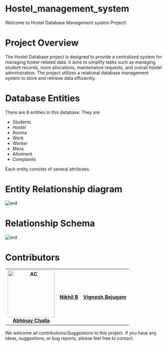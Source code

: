# Hostel_management_system
 Welcome to Hostel Database Management system Project!

# Project Overview
 The Hostel Database project is designed to provide a centralized system for managing hostel-related data. It aims to simplify tasks such as managing student records, room allocations, maintenance requests, and overall hostel administration. The project utilizes a relational database management system to store and retrieve data efficiently.

# Database Entities
 There are 8 entities in this database. They are
 - Students
 - Hostel
 - Rooms
 - Work
 - Worker
 - Mess
 - Allotment
 - Complaints

 Each entity consists of several attributes.

# Entity Relationship diagram
<img src="https://github.com/Abhinay-c/Hostel_management_system/assets/95285514/bbd35d84-6a5c-402d-b5b4-199391b4d913" alt="erd">

# Relationship Schema
<img src="https://github.com/Abhinay-c/Hostel_management_system/assets/95285514/ac2c2f58-1efe-4470-9a50-6d52972c8682" alt="erd">


# Contributors
<table>
    <tr>
        <th>
            <img src="https://github.com/Abhinay-c/Hostel_management_system/assets/95285514/8353f1d8-717b-4562-917a-ca9e511ac568" alt="AC" width = 150px>
            <br>
            <a href="https://github.com/Abhinay-c">Abhinay Challa</a>
        </th>
        <th>
            <a href="https://github.com/Nikhil-0088">Nikhil B</a>
        </th>
        <th>
            <a href="https://github.com/">Vignesh Bejugam</a>
        </th>
    </tr>
</table>
We welcome all contributions/Suggestions to this project. If you have any ideas, suggestions, or bug reports, please feel free to contact.

